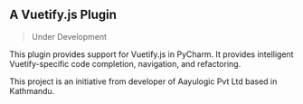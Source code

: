 ## A Vuetify.js Plugin

> Under Development

This plugin provides support for Vuetify.js in PyCharm. It provides intelligent Vuetify-specific code completion, navigation, and refactoring.

This project is an initiative from developer of Aayulogic Pvt Ltd based in Kathmandu.